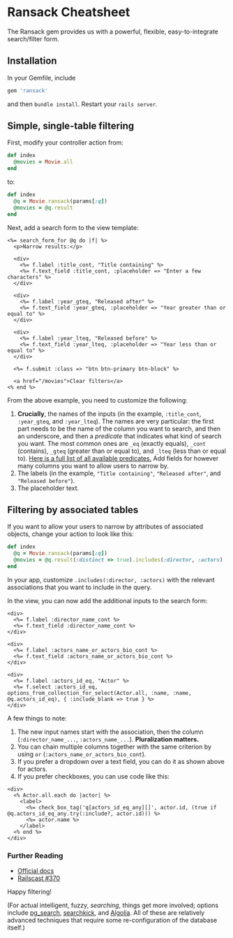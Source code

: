# Ransack Cheatsheet

The Ransack gem provides us with a powerful, flexible, easy-to-integrate search/filter form.

## Installation

In your Gemfile, include

```ruby
gem 'ransack'
```
    
and then `bundle install`. Restart your `rails server`.

## Simple, single-table filtering

First, modify your controller action from:

```ruby
def index
  @movies = Movie.all
end
```

to:

```ruby
def index  
  @q = Movie.ransack(params[:q])
  @movies = @q.result
end
```

Next, add a search form to the view template:

```erb
<%= search_form_for @q do |f| %>
  <p>Narrow results:</p>

  <div>
    <%= f.label :title_cont, "Title containing" %>
    <%= f.text_field :title_cont, :placeholder => "Enter a few characters" %>
  </div>

  <div>
    <%= f.label :year_gteq, "Released after" %>
    <%= f.text_field :year_gteq, :placeholder => "Year greater than or equal to" %>
  </div>

  <div>
    <%= f.label :year_lteq, "Released before" %>
    <%= f.text_field :year_lteq, :placeholder => "Year less than or equal to" %>
  </div>

  <%= f.submit :class => "btn btn-primary btn-block" %>
  
  <a href="/movies">Clear filters</a>
<% end %>

```

From the above example, you need to customize the following:

 1. **Crucially**, the names of the inputs (in the example, `:title_cont`, `:year_gteq`, and `:year_lteq`). The names are very particular: the first part needs to be the name of the column you want to search, and then an underscore, and then a *predicate* that indicates what kind of search you want. The most common ones are `_eq` (exactly equals), `_cont` (contains), `_gteq` (greater than or equal to), and `_lteq` (less than or equal to). [Here is a full list of all available predicates.](https://github.com/activerecord-hackery/ransack/wiki/Basic-Searching#eq-equals) Add fields for however many columns you want to allow users to narrow by.
 2. The labels (in the example, `"Title containing"`, `"Released after"`, and `"Released before"`).
 3. The placeholder text.

## Filtering by associated tables

If you want to allow your users to narrow by attributes of associated objects, change your action to look like this:

```ruby
def index  
  @q = Movie.ransack(params[:q])
  @movies = @q.result(:distinct => true).includes(:director, :actors)
end
```

In your app, customize `.includes(:director, :actors)` with the relevant associations that you want to include in the query.

In the view, you can now add the additional inputs to the search form:

```erb
<div>
  <%= f.label :director_name_cont %>
  <%= f.text_field :director_name_cont %>
</div>

<div>
  <%= f.label :actors_name_or_actors_bio_cont %>
  <%= f.text_field :actors_name_or_actors_bio_cont %>
</div>

<div>
  <%= f.label :actors_id_eq, "Actor" %>
  <%= f.select :actors_id_eq, options_from_collection_for_select(Actor.all, :name, :name, @q.actors_id_eq), { :include_blank => true } %>
</div>
```

A few things to note:

 1. The new input names start with the association, then the column (`:director_name_...`, `:actors_name_...`). **Pluralization matters.**
 2. You can chain multiple columns together with the same criterion by using `or` (`:actors_name_or_actors_bio_cont`).
 3. If you prefer a dropdown over a text field, you can do it as shown above for actors.
 4. If you prefer checkboxes, you can use code like this:

```erb
<div>
  <% Actor.all.each do |actor| %>
    <label>
      <%= check_box_tag('q[actors_id_eq_any][]', actor.id, (true if @q.actors_id_eq_any.try(:include?, actor.id))) %>
      <%= actor.name %>
    </label>
  <% end %>
</div>
```

### Further Reading

 - [Official docs](https://github.com/activerecord-hackery/ransack)
 - [Railscast #370](http://railscasts.com/episodes/370-ransack)

Happy filtering!

(For actual intelligent, fuzzy, _searching_, things get more involved; options include [pg_search](https://github.com/Casecommons/pg_search), [searchkick](https://github.com/ankane/searchkick), and [Algolia](https://www.algolia.com/doc/framework-integration/rails/getting-started/setup/?language=ruby). All of these are relatively advanced techniques that require some re-configuration of the database itself.)
